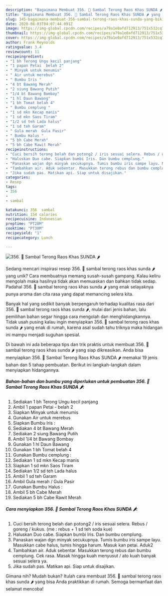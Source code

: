 ```yaml
---
description: "Bagaimana Membuat 356. 🍆 Sambal Terong Raos Khas SUNDA 🌶 yang Bikin Ngiler"
title: "Bagaimana Membuat 356. 🍆 Sambal Terong Raos Khas SUNDA 🌶 yang Bikin Ngiler"
slug: 345-bagaimana-membuat-356-sambal-terong-raos-khas-sunda-yang-bikin-ngiler
date: 2020-08-03T04:07:44.091Z
image: https://img-global.cpcdn.com/recipes/a79a1e0afd712913/751x532cq70/356-🍆-sambal-terong-raos-khas-sunda-🌶-foto-resep-utama.jpg
thumbnail: https://img-global.cpcdn.com/recipes/a79a1e0afd712913/751x532cq70/356-🍆-sambal-terong-raos-khas-sunda-🌶-foto-resep-utama.jpg
cover: https://img-global.cpcdn.com/recipes/a79a1e0afd712913/751x532cq70/356-🍆-sambal-terong-raos-khas-sunda-🌶-foto-resep-utama.jpg
author: Frank Reynolds
ratingvalue: 3.4
reviewcount: 11
recipeingredient:
- "1 bh Terong Ungu kecil panjang"
- "1 papan Petai  belah 2"
- " Minyak untuk menumis"
- " Air untuk merebus"
- " Bumbu Iris "
- "4 bt Bawang Merah"
- "2 siung Bawang Putih"
- "1/4 bt Bawang Bombay"
- "1 hl Daun Bawang"
- "1 bh Tomat belah 4"
- " Bumbu cemplung "
- "1 sd mkn Kecap manis"
- "1 sd mkn Saos Tiram"
- "1/2 sd teh Lada halus"
- "1 sd teh Garam"
- " Gula merah  Gula Pasir"
- " Bumbu Halus "
- "5 bh Cabe Merah"
- "5 bh Cabe Rawit Merah"
recipeinstructions:
- "Cuci bersih terong belah dan potong2 / iris sesuai selera. Rebus / goreng / kukus. (me : rebus + 1 sd teh soda kue)"
- "Haluskan Duo cabe. Siapkan bumbi Iris. Dan bumbu cemplung."
- "Panaskan wajan dgn minyak secukupnya. Tumis bumbu iris sampe layu. Masukkan cabe halus, tumis hingga harum. Masuk kan petai. Aduk2"
- "Tambahkan air. Aduk sebentar. Masukkan terong rebus dan bumbu cemplung. Cek rasa. Masak hingga kuah menyusut / ato kuah banyak sesuai selera ya."
- "Jika sudah pas. Matikan api. Siap untuk disajikan."
categories:
- Resep
tags:
- 356
- 
- sambal

katakunci: 356  sambal 
nutrition: 154 calories
recipecuisine: Indonesian
preptime: "PT28M"
cooktime: "PT30M"
recipeyield: "1"
recipecategory: Lunch

---
```



![356. 🍆 Sambal Terong Raos Khas SUNDA 🌶](https://img-global.cpcdn.com/recipes/a79a1e0afd712913/751x532cq70/356-🍆-sambal-terong-raos-khas-sunda-🌶-foto-resep-utama.jpg)

Sedang mencari inspirasi resep 356. 🍆 sambal terong raos khas sunda 🌶 yang unik? Cara membuatnya memang susah-susah gampang. Kalau keliru mengolah maka hasilnya tidak akan memuaskan dan bahkan tidak sedap. Padahal 356. 🍆 sambal terong raos khas sunda 🌶 yang enak selayaknya punya aroma dan cita rasa yang dapat memancing selera kita.



Banyak hal yang sedikit banyak berpengaruh terhadap kualitas rasa dari 356. 🍆 sambal terong raos khas sunda 🌶, mulai dari jenis bahan, lalu pemilihan bahan segar hingga cara mengolah dan menghidangkannya. Tidak usah pusing kalau ingin menyiapkan 356. 🍆 sambal terong raos khas sunda 🌶 yang enak di rumah, karena asal sudah tahu triknya maka hidangan ini mampu menjadi suguhan spesial.


Di bawah ini ada beberapa tips dan trik praktis untuk membuat 356. 🍆 sambal terong raos khas sunda 🌶 yang siap dikreasikan. Anda bisa menyiapkan 356. 🍆 Sambal Terong Raos Khas SUNDA 🌶 memakai 19 jenis bahan dan 5 tahap pembuatan. Berikut ini langkah-langkah dalam menyiapkan hidangannya.

<!--inarticleads1-->

##### Bahan-bahan dan bumbu yang diperlukan untuk pembuatan 356. 🍆 Sambal Terong Raos Khas SUNDA 🌶:

1. Sediakan 1 bh Terong Ungu kecil panjang
1. Ambil 1 papan Petai - belah 2
1. Siapkan  Minyak untuk menumis
1. Gunakan  Air untuk merebus
1. Siapkan  Bumbu Iris :
1. Sediakan 4 bt Bawang Merah
1. Sediakan 2 siung Bawang Putih
1. Ambil 1/4 bt Bawang Bombay
1. Gunakan 1 hl Daun Bawang
1. Gunakan 1 bh Tomat belah 4
1. Gunakan  Bumbu cemplung :
1. Sediakan 1 sd mkn Kecap manis
1. Siapkan 1 sd mkn Saos Tiram
1. Sediakan 1/2 sd teh Lada halus
1. Ambil 1 sd teh Garam
1. Ambil  Gula merah / Gula Pasir
1. Gunakan  Bumbu Halus :
1. Ambil 5 bh Cabe Merah
1. Sediakan 5 bh Cabe Rawit Merah




<!--inarticleads2-->

##### Cara menyiapkan 356. 🍆 Sambal Terong Raos Khas SUNDA 🌶:

1. Cuci bersih terong belah dan potong2 / iris sesuai selera. Rebus / goreng / kukus. (me : rebus + 1 sd teh soda kue)
1. Haluskan Duo cabe. Siapkan bumbi Iris. Dan bumbu cemplung.
1. Panaskan wajan dgn minyak secukupnya. Tumis bumbu iris sampe layu. Masukkan cabe halus, tumis hingga harum. Masuk kan petai. Aduk2
1. Tambahkan air. Aduk sebentar. Masukkan terong rebus dan bumbu cemplung. Cek rasa. Masak hingga kuah menyusut / ato kuah banyak sesuai selera ya.
1. Jika sudah pas. Matikan api. Siap untuk disajikan.




Gimana nih? Mudah bukan? Itulah cara membuat 356. 🍆 sambal terong raos khas sunda 🌶 yang bisa Anda praktikkan di rumah. Semoga bermanfaat dan selamat mencoba!
